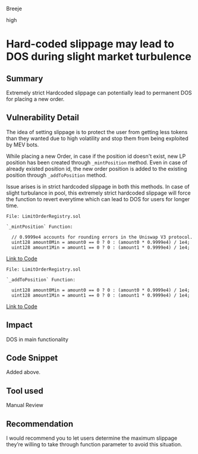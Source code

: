 Breeje

high

# Hard-coded slippage may lead to DOS during slight market turbulence

## Summary

Extremely strict Hardcoded slippage can potentially lead to permanent DOS for placing a new order.

## Vulnerability Detail

The idea of setting slippage is to protect the user from getting less tokens than they wanted due to high volatility and stop them from being exploited by MEV bots.

While placing a new Order, in case if the position id doesn't exist,  new LP position has been created through `_mintPosition` method. Even in case of already existed position id, the new order position is added to the existing position through `_addToPosition` method.

Issue arises is in strict hardcoded slippage in both this methods. In case of slight turbulance in pool, this extremely strict hardcoded slippage will force the function to revert everytime which can lead to DOS for users for longer time.

```solidity
File: LimitOrderRegistry.sol

`_mintPosition` Function:

  // 0.9999e4 accounts for rounding errors in the Uniswap V3 protocol.
  uint128 amount0Min = amount0 == 0 ? 0 : (amount0 * 0.9999e4) / 1e4;
  uint128 amount1Min = amount1 == 0 ? 0 : (amount1 * 0.9999e4) / 1e4;

```
[Link to Code](https://github.com/sherlock-audit/2023-06-gfx/blob/main/uniswap-v3-limit-orders/src/LimitOrderRegistry.sol#L1171-L1174)

```solidity
File: LimitOrderRegistry.sol

`_addToPosition` Function:

  uint128 amount0Min = amount0 == 0 ? 0 : (amount0 * 0.9999e4) / 1e4;
  uint128 amount1Min = amount1 == 0 ? 0 : (amount1 * 0.9999e4) / 1e4;

```
[Link to Code](https://github.com/sherlock-audit/2023-06-gfx/blob/main/uniswap-v3-limit-orders/src/LimitOrderRegistry.sol#L1226-L1227)

## Impact

DOS in main functionality

## Code Snippet

Added above.

## Tool used

Manual Review

## Recommendation

I would recommend you to let users determine the maximum slippage they’re willing to take through function parameter to avoid this situation.